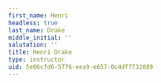 ```yaml
---
first_name: Henri
headless: true
last_name: Drake
middle_initial: ''
salutation: ''
title: Henri Drake
type: instructor
uid: 5e06cfd6-5776-eea9-e657-0c4df7732089
---
```

